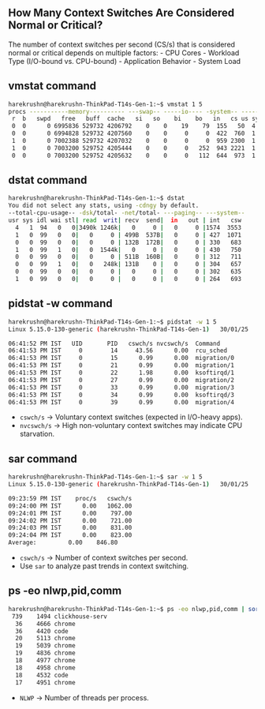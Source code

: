 ## How Many Context Switches Are Considered Normal or Critical?
The number of context switches per second (CS/s) that is considered normal or critical depends on multiple factors:
    - CPU Cores
    - Workload Type (I/O-bound vs. CPU-bound)
    - Application Behavior
    - System Load

## vmstat command
```bash
harekrushn@harekrushn-ThinkPad-T14s-Gen-1:~$ vmstat 1 5
procs -----------memory---------- ---swap-- -----io---- -system-- ------cpu-----
 r  b   swpd   free   buff  cache   si   so    bi    bo   in   cs us sy id wa st
 0  0      0 6995836 529732 4206792    0    0    19    79  155   50  4  1 95  0  0
 0  0      0 6994828 529732 4207560    0    0     0     0  422  760  1  0 99  0  0
 1  0      0 7002388 529732 4207032    0    0     0     0  959 2300  1  2 97  0  0
 1  0      0 7003200 529752 4205444    0    0     0   252  943 2221  1  1 97  0  0
 0  0      0 7003200 529752 4205632    0    0     0   112  644  973  1  0 98  0  0
```

## dstat command
```bash
harekrushn@harekrushn-ThinkPad-T14s-Gen-1:~$ dstat
You did not select any stats, using -cdngy by default.
--total-cpu-usage-- -dsk/total- -net/total- ---paging-- ---system--
usr sys idl wai stl| read  writ| recv  send|  in   out | int   csw 
  4   1  94   0   0|3490k 1246k|   0     0 |   0     0 |1574  3553 
  1   0  99   0   0|   0     0 | 499B  537B|   0     0 | 427  1071 
  0   0  99   0   0|   0     0 | 132B  172B|   0     0 | 330   683 
  1   0  99   1   0|   0  1544k|   0     0 |   0     0 | 430   750 
  0   0  99   0   0|   0     0 | 511B  160B|   0     0 | 312   711 
  0   0  99   1   0|   0   248k| 131B    0 |   0     0 | 304   657 
  0   0  99   0   0|   0     0 |   0     0 |   0     0 | 302   635 
  1   0  99   0   0|   0     0 |   0     0 |   0     0 | 264   693
```

## pidstat -w command   

```bash
harekrushn@harekrushn-ThinkPad-T14s-Gen-1:~$ pidstat -w 1 5
Linux 5.15.0-130-generic (harekrushn-ThinkPad-T14s-Gen-1) 	30/01/25 	_x86_64_	(8 CPU)

06:41:52 PM IST   UID       PID   cswch/s nvcswch/s  Command
06:41:53 PM IST     0        14     43.56      0.00  rcu_sched
06:41:53 PM IST     0        15      0.99      0.00  migration/0
06:41:53 PM IST     0        21      0.99      0.00  migration/1
06:41:53 PM IST     0        22      1.98      0.00  ksoftirqd/1
06:41:53 PM IST     0        27      0.99      0.00  migration/2
06:41:53 PM IST     0        33      0.99      0.00  migration/3
06:41:53 PM IST     0        34      0.99      0.00  ksoftirqd/3
06:41:53 PM IST     0        39      0.99      0.00  migration/4
```
- `cswch/s` → Voluntary context switches (expected in I/O-heavy apps).
- `nvcswch/s` → High non-voluntary context switches may indicate CPU starvation.


## sar command
```bash
harekrushn@harekrushn-ThinkPad-T14s-Gen-1:~$ sar -w 1 5
Linux 5.15.0-130-generic (harekrushn-ThinkPad-T14s-Gen-1) 	30/01/25 	_x86_64_	(8 CPU)

09:23:59 PM IST    proc/s   cswch/s
09:24:00 PM IST      0.00   1062.00
09:24:01 PM IST      0.00    797.00
09:24:02 PM IST      0.00    721.00
09:24:03 PM IST      0.00    831.00
09:24:04 PM IST      0.00    823.00
Average:         0.00    846.80
```
- `cswch/s` → Number of context switches per second.
- Use `sar` to analyze past trends in context switching.

## ps -eo nlwp,pid,comm 
```bash
harekrushn@harekrushn-ThinkPad-T14s-Gen-1:~$ ps -eo nlwp,pid,comm | sort -nr | head -10
 739    1494 clickhouse-serv
  36    4666 chrome
  36    4420 code
  20    5113 chrome
  19    5039 chrome
  19    4836 chrome
  18    4977 chrome
  18    4958 chrome
  18    4532 code
  17    4951 chrome
```
- `NLWP` → Number of threads per process.